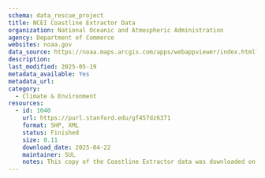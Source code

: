 ```yaml
---
schema: data_rescue_project 
title: NCEI Coastline Extractor Data
organization: National Oceanic and Atmospheric Administration
agency: Department of Commerce
websites: noaa.gov
data_source: https://noaa.maps.arcgis.com/apps/webappviewer/index.html?id=2be2d19544414752b3088b81ae3f70dd
description: 
last_modified: 2025-05-19
metadata_available: Yes
metadata_url: 
category:
  - Climate & Environment 
resources:
  - id: 1040
    url: https://purl.stanford.edu/gf457dz6371
    format: SHP, XML
    status: Finished
    size: 0.11
    download_date: 2025-04-22
    maintainer: SUL
    notes: This copy of the Coastline Extractor data was downloaded on April 22, 2025 before the Coastline Extractor map viewer (https://noaa.maps.arcgis.com/apps/webappviewer/index.html?id=2be2d19544414752b3088b81ae3f70dd) was decommissioned on May 5, 2025. Two polygons were drawn that attempted to cover all available data for all the continents with some overlap for continuity. These are represented as zipfolder and zip folder-2 in the directory. The data were downloaded with the "coastline high resolution" option. See https://web.archive.org/web/20250502202536/https://noaa.maps.arcgis.com/apps/webappviewer/index.html?id=2be2d19544414752b3088b81ae3f70dd for an example of what the map viewer looked like on May 2, 2025 before being removed. Note that download functionality might not work through the Wayback Machine archive version of the viewer.
---
```

